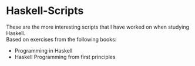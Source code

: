 # Haskell-Scripts
These are the more interesting scripts that I have worked on when studying Haskell.  
Based on exercises from the following books:
- Programming in Haskell
- Haskell Programming from first principles

